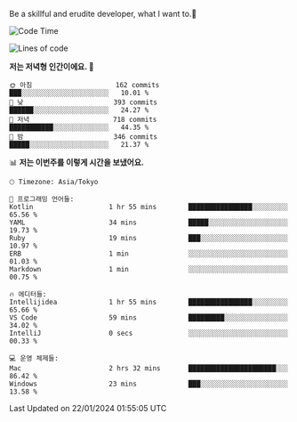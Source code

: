 Be a skillful and erudite developer, what I want to.👶

<!--START_SECTION:waka-->
![Code Time](http://img.shields.io/badge/Code%20Time-420%20hrs%2019%20mins-blue)

![Lines of code](https://img.shields.io/badge/%EC%A0%80%EB%8A%94%20%EC%97%AC%ED%83%9C%EA%B9%8C%EC%A7%80%20-756.1%20thousand%20%EC%A4%84%EC%9D%98%20%EC%BD%94%EB%93%9C%EB%A5%BC%20%EC%9E%91%EC%84%B1%ED%96%88%EC%96%B4%EC%9A%94.-blue)

**저는 저녁형 인간이에요. 🦉** 

```text
🌞 아침                     162 commits         ███░░░░░░░░░░░░░░░░░░░░░░   10.01 % 
🌆 낮　                     393 commits         ██████░░░░░░░░░░░░░░░░░░░   24.27 % 
🌃 저녁                     718 commits         ███████████░░░░░░░░░░░░░░   44.35 % 
🌙 밤　                     346 commits         █████░░░░░░░░░░░░░░░░░░░░   21.37 % 
```


📊 **저는 이번주를 이렇게 시간을 보냈어요.** 

```text
🕑︎ Timezone: Asia/Tokyo

💬 프로그래밍 언어들: 
Kotlin                   1 hr 55 mins        ████████████████░░░░░░░░░   65.56 % 
YAML                     34 mins             █████░░░░░░░░░░░░░░░░░░░░   19.73 % 
Ruby                     19 mins             ███░░░░░░░░░░░░░░░░░░░░░░   10.97 % 
ERB                      1 min               ░░░░░░░░░░░░░░░░░░░░░░░░░   01.03 % 
Markdown                 1 min               ░░░░░░░░░░░░░░░░░░░░░░░░░   00.75 % 

🔥 에디터들: 
Intellijidea             1 hr 55 mins        ████████████████░░░░░░░░░   65.66 % 
VS Code                  59 mins             █████████░░░░░░░░░░░░░░░░   34.02 % 
IntelliJ                 0 secs              ░░░░░░░░░░░░░░░░░░░░░░░░░   00.33 % 

💻 운영 체제들: 
Mac                      2 hrs 32 mins       ██████████████████████░░░   86.42 % 
Windows                  23 mins             ███░░░░░░░░░░░░░░░░░░░░░░   13.58 % 
```


 Last Updated on 22/01/2024 01:55:05 UTC
<!--END_SECTION:waka-->

